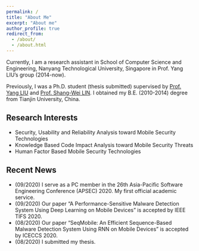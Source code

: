 ```yaml
---
permalink: /
title: "About Me"
excerpt: "About me"
author_profile: true
redirect_from: 
  - /about/
  - /about.html
---
```


Currently, I am a research assistant in School of Computer Science and Engineering, Nanyang Technological University, Singapore in Prof. Yang LIU’s group (2014-now).

Previously, I was a Ph.D. student (thesis submitted) supervised by [Prof. Yang LIU](https://www.ntu.edu.sg/home/yangliu/) and [Prof. Shang-Wei LIN](https://www.ntu.edu.sg/home/shang-wei.lin/). I obtained my B.E. (2010-2014) degree from Tianjin University, China.


## Research Interests

  * Security, Usability and Reliability Analysis toward Mobile Security Technologies
  * Knowledge Based Code Impact Analysis toward Mobile Security Threats
  * Human Factor Based Mobile Security Technologies

## Recent News
  * (09/2020) I serve as a PC member in the 26th Asia-Pacific Software Engineering Conference (APSEC) 2020. My first official academic service.
  * (09/2020) Our paper “A Performance-Sensitive Malware Detection System Using Deep Learning on Mobile Devices” is accepted by IEEE TIFS 2020.
  * (08/2020) Our paper “SeqMobile: An Efficient Sequence-Based Malware Detection System Using RNN on Mobile Devices” is accepted by ICECCS 2020.
  * (08/2020) I submitted my thesis.
